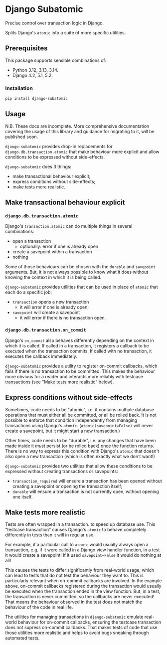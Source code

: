 # Django Subatomic

Precise control over transaction logic in Django.

Splits Django's `atomic` into a suite of more specific utilities.


## Prerequisites

This package supports sensible combinations of:

- Python 3.12, 3.13, 3.14.
- Django 4.2, 5.1, 5.2.


### Installation

```sh
pip install django-subatomic
```

## Usage

N.B. These docs are incomplete.
More comprehensive documentation
covering the usage of this library
and guidance for migrating to it,
will be published soon.

`django-subatomic` provides drop-in replacements for `django.db.transaction.atomic`
that make behaviour more explicit
and allow conditions to be expressed without side-effects.

`django-subatomic` does 3 things:

- make transactional behaviour explicit;
- express conditions without side-effects;
- make tests more realistic.

## Make transactional behaviour explicit

### `django.db.transaction.atomic`

Django's `transaction.atomic`
can do multiple things
in several combinations:

- open a transaction
  - optionally: error if one is already open
- create a savepoint within a transaction
- nothing

Some of those behaviours can be chosen
with the `durable` and `savepoint` arguments.
But, it is not always possible to know what it does
without knowing the context in which it is being called.

`django-subatomic` provides utilities
that can be used in place of `atomic`
that each do a specific job:

- `transaction` opens a new transaction
  - it will error if one is already open;
- `savepoint` will create a savepoint
  - it will error if there is no transaction open.

### `django.db.transaction.on_commit`

Django's `on_commit` also behaves differently
depending on the context in which it is called.
If called in a transaction, it registers a callback
to be executed when the transaction commits.
If called with no transaction,
it executes the callback immediately.

`django-subatomic` provides a utility
to register on-commit callbacks,
which fails if there is no transaction to be committed.
This makes the behaviour more obvious for a reader
and interacts more reliably with testcase transactions
(see "Make tests more realistic" below).

## Express conditions without side-effects

Sometimes, code needs to be "atomic",
i.e. it contains multiple database operations
that must either all be committed, or all be rolled back.
It is not possible to enforce that condition
independently from managing transactions
using Django's `atomic`.
(`atomic(savepoint=False)` will never create a savepoint,
but it might start a new transaction.)

Other times,
code needs to be "durable",
i.e. any changes that have been made inside it
*must* persist (or be rolled back)
once the function returns.
There is no way to express this condition with Django's `atomic`
that doesn't also open a new transaction
(which is often exactly what we don't want!)

`django-subatomic` provides two utilities
that allow these conditions to be expressed
without creating transactions or savepoints:

- `transaction_required` will ensure a transaction has been opened
  without creating a savepoint or opening the transaction itself;
- `durable` will ensure a transaction is not currently open,
  without opening one itself.

## Make tests more realistic

Tests are often wrapped in a transaction.
to speed up database use.
This "testcase transaction"
causes Django's `atomic` to behave completely differently in tests
than it will in regular use.

For example,
if a particular call to `atomic` would usually always open a transaction,
e.g. if it were called in a Django view handler function,
in a test it would create a savepoint!
If it used `savepoint=False` it would do nothing at all!

This causes the tests to differ significantly
from real-world usage,
which can lead to tests that do not test the behaviour they want to.
This is particularly relevant when on-commit callbacks are involved.
In the example above,
on-commit callbacks registered during the transaction
would usually be executed when the transaction ended
in the view function.
But, in a test, the transaction is never committed,
so the callbacks are never executed!
That means the behaviour observed in the test
does not match the behaviour of the code in real life.

The utilities for managing transactions in `django-subatomic`
emulate real-world behaviour for on-commit callbacks,
ensuring the testcase transaction does not supress on-commit callbacks.
That makes tests of code that use those utilities
more realistic
and helps to avoid bugs sneaking through automated tests.

